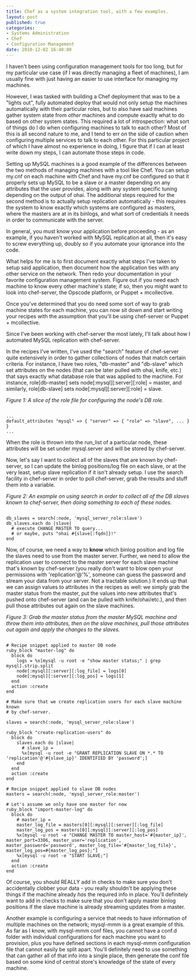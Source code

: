 ```yaml
---
title: Chef as a system integration tool, with a few examples.
layout: post
published: true
categories:
- Systems Administration
- Chef
- Configuration Management
date: 2010-12-02 16:40:00
---
```


I haven't been using configuration management tools for too long, but for
my particular use case (if I was directly managing a fleet of machines),
I am usually fine with just having an easier to use interface for managing
my machines.

However, I was tasked with building a Chef deployment that was to be a
"lights out", fully automated deploy that would not only setup the machines
automatically with their particular roles, but to also have said machines
gather system state from *other* machines and compute exactly what to do
based on other system states.  This required a lot of introspection: what
sort of things do I do when configuring machines to talk to each other?
Most of this is all second nature to me, and I tend to err on the side of
caution when configuring multiple services to talk to each other.  For
this particular project of which I have almost no experience in doing,
I figure that if I can at least write down my steps, I can automate those steps
in code.

Setting up MySQL machines is a good example of the differences between the
two methods of managing machines with a tool like Chef.  You can setup
my.cnf on each machine with Chef and have my.cnf be configured so that it
properly sets up MySQL to be a slave or a master depending on any attributes
that the user provides, along with any system specific tuning depending on
the output of ohai.  The additional steps required for the second method
is to actually setup replication automatically - this requires the system
to know exactly which systems are configured as masters, where the masters
are at in its binlogs, and what sort of credentials it needs in order
to communicate with the server.

In general, you must know your application before proceeding - as an example,
if you haven't worked with MySQL replication at all, then it's easy to
screw everything up, doubly so if you automate your ignorance into the code.

What helps for me is to first document exactly what steps I've taken to
setup said application, then document how the application ties with any
other service on the network.  Then redo your documentation in your favorite
configuration management system.  Figure out if you need each machine to
know every other machine's state; if so, then you might want to look into
chef-server, the Opscode platform, or Puppet + mcollective.

Once you've determined that you do need some sort of way to grab machine
states for each machine, you can now sit down and start writing your recipes
with the assumption that you'll be using chef-server or Puppet + mcollective.

Since I've been working with chef-server the most lately, I'll talk about
how I automated MySQL replication with chef-server.

In the recipes I've written, I've used the "search" feature of chef-server
quite extensively in order to gather collections of nodes that match certain
criteria.  For instance, I have two roles, "db-master" and "db-slave" which
set attributes on the nodes (that can be later pulled with ohai, knife, etc.)
that says exactly what database role that was applied to the machine.  For
instance, role[db-master] sets node[:mysql][:server][:role] = master, and
similarly, role[db-slave] sets node[:mysql][:server][:role] = slave.

*Figure 1: A slice of the role file for configuring the node's DB role.*
<pre><code>
...
default_attributes "mysql" => { "server" => { "role" => "slave", ... } }
...
</code></pre>

When the role is thrown into the run_list of a particular node, these
attributes will be set under mysql.server and will be stored by chef-server.

Now, let's say I want to collect all of the slaves that are known by
chef-server, so I can update the binlog positions/log file on each slave,
or at the very least, setup slave replication if it isn't already setup.
I use the search facility in chef-server in order to poll chef-server,
grab the results and stuff them into a variable.

*Figure 2: An example on using search in order to collect all of the DB slaves known to chef-server, then doing something to each of these nodes.*
<pre><code>
db_slaves = search(:node, 'mysql_server_role:slave')
db_slaves.each do |slave|
  # execute CHANGE MASTER TO query...
  # or maybe, puts "ohai #{slave[:fqdn]}!"
end
</code></pre>

Now, of course, we need a way to **know** which binlog position and log file
the slaves need to use from the master server.  Further, we need to allow
the replication user to connect to the master server for each slave machine
that's known by chef-server (you really don't want to blow open your
permissions with 'replication'@'%', someone can guess the password and
stream your data from your server.  Not a tractable solution.)  It ends
up that we can assign values to attributes in the recipes as well: we simply
grab the master status from the master, put the values into new attributes
that's pushed onto chef-server (and can be pulled with knife/ohai/etc.), and
then pull those attributes out again on the slave machines.

*Figure 3: Grab the master status from the master MySQL machine and throw them
into attributes, then on the slave machines, pull those attributes out again
and apply the changes to the slaves.*
<pre><code>
# Recipe snippet applied to master DB node
ruby_block "master-log" do
  block do
    logs = %x[mysql -u root -e "show master status;" | grep mysql].strip.split
    node[:mysql][:server][:log_file] = logs[0]
    node[:mysql][:server][:log_pos] = logs[1]
  end
  action :create
end

# Make sure that we create replication users for each slave machine known
# by chef-server.

slaves = search(:node, 'mysql_server_role:slave')

ruby_block "create-replication-users" do
  block do
    slaves.each do |slave|
      # slave_ip = <favorite mechanism to get IP address from hostname>
      %x[mysql -u root -e "GRANT REPLICATION SLAVE ON *.* TO 'replication'@'#{slave_ip}' IDENTIFIED BY 'password';]
    end
  end
  action :create
end

# Recipe snippet applied to slave DB nodes
masters = search(:node, 'mysql_server_role:master')

# Let's assume we only have one master for now
ruby_block "import-master-log" do
  block do
    # master_ip = <favorite mechanism to figure out an IP address \
                   from a hostname>
    master_log_file = masters[0][:mysql][:server][:log_file]
    master_log_pos = masters[0][:mysql][:server][:log_pos]
    %x[mysql -u root -e "CHANGE MASTER TO master_host='#{master_ip}', master_port=3306, master_user='replication', master_password='password', master_log_file='#{master_log_file}', master_log_pos=#{master_log_pos};"]
    %x[mysql -u root -e "START SLAVE;"]
  end
  action :create
end
</code></pre>

Of course, you should REALLY add in checks to make sure you don't accidentally
clobber your data - you really shouldn't be applying these things if the
machine already *has* the required info in place.  You'll definitely
want to add in checks to make sure that you don't apply master binlog
positions if the slave machine is already streaming updates from a master.

Another example is configuring a service that needs to have information of
multiple machines on the network; mysql-mmm is a great example of this.
As far as I know, with mysql-mmm conf files, you cannot have a conf.d folder
with individual configurations for each machine you want to provision, plus
you have defined sections in each mysql-mmm configuration file that cannot
easily be split apart.  You'll definitely need to use something that can
gather all of that info into a single place, then generate the conf file
based on some kind of central store's knowledge of the state of every machine.

